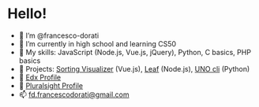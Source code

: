 # Hello!
- 👋 I’m @francesco-dorati
- 🌱 I’m currently in high school and learning CS50
- 📖 My skills: JavaScript (Node.js, Vue.js, jQuery), Python, C basics, PHP basics
- 🚀 Projects: [Sorting Visualizer](https://github.com/francesco-dorati/sorting-visualizer) (Vue.js), [Leaf](https://github.com/francesco-dorati/leaf) (Node.js), [UNO cli](https://github.com/francesco-dorati/uno-py) (Python)
- 📘 [Edx Profile](https://profile.edx.org/u/francescodorati)
- 📕 [Pluralsight Profile](https://app.pluralsight.com/profile/francescodorati)
- 📫 fd.francescodorati@gmail.com
